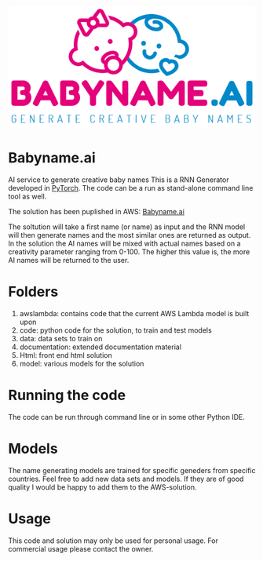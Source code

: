 

<p align="center">
<img src="Html/images/logo.PNG">
</p>


# Babyname.ai

AI service to generate creative baby names
This is a RNN Generator developed in [PyTorch](http://pytorch.org/). The code can be a run as stand-alone command line tool as well. 

The solution has been puplished in AWS: [Babyname.ai](https://d14rhc8ldmadon.cloudfront.net/)

The soltution will take a first name (or name) as input and the RNN model will then generate names and the most similar ones are returned as output. In the solution the AI names will be mixed with actual names based on a creativity parameter ranging from 0-100. The higher this value is, the more AI names will be returned to the user. 

# Folders

1. awslambda: contains code that the current AWS Lambda model is built upon
2. code: python code for the solution, to train and test models
3. data: data sets to train on
4. documentation: extended documentation material
5. Html: front end html solution
6. model: various models for the solution

# Running the code

The code can be run through command line or in some other Python IDE. 

# Models 

The name generating models are trained for specific geneders from specific countries. Feel free to add new data sets and models. If they are of good quality I would be happy to add them to the AWS-solution. 

# Usage

This code and solution may only be used for personal usage. For commercial usage please contact the owner. 



